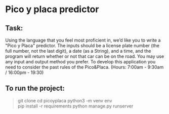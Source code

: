# Pico y placa predictor
## Task:
Using the language that you feel most proficient in, we’d like you to write a "Pico y Placa" predictor. The inputs should be a license plate number (the full number, not the last digit), a date (as a String), and a time, and the program will return whether or not that car can be on the road. You may use any input and output method you prefer. To develop this application you need to consider the past rules of the Pico&Placa. (Hours: 7:00am - 9:30am / 16:00pm - 19:30)

## To run the project:
>git clone 
>cd picoyplaca
>python3 -m venv env  
>pip install -r requirements 
>python manage.py runserver



